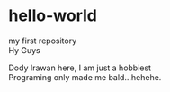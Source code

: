 # hello-world
my first repository
<br>Hy Guys

Dody Irawan here, I am just a hobbiest<br> 
Programing only made me bald...hehehe.
